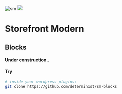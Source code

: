 ![sm](https://raw.githack.com/determin1st/sm-blocks/master/inc/mmedia/logo.jpg)
[![](https://data.jsdelivr.com/v1/package/npm/http-fetch-json/badge)](https://www.jsdelivr.com/package/npm/http-fetch-json)

# Storefront Modern
## Blocks

#### Under construction..

#### Try

```bash
# inside your wordpress plugins:
git clone https://github.com/determin1st/sm-blocks
```


